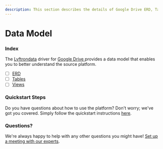 ```yaml
---
description: This section describes the details of Google Drive ERD, Tables, and Views.
---
```


# Data Model

### Index

The  [Lyftrondata](https://www.lyftrondata.com/) driver for [Google Drive](https://www.lyftrondata.com/integration/google-drive/)[ ](https://www.lyftrondata.com/integration/google-drive/)provides a data model that enables you to better understand the source platform.

* [ ] [ERD](../../../technology-analytics/google-drive/data-model/erd.md)
* [ ] [Tables](../../../technology-analytics/google-drive/data-model/tables.md)
* [ ] [Views](../../../technology-analytics/google-drive/data-model/views.md)

### Quickstart Steps

Do you have questions about how to use the platform? Don't worry; we've got you covered. Simply follow the quickstart instructions [here](../../../../quickstart-steps.md).

### Questions? <a href="#questions" id="questions"></a>

We're always happy to help with any other questions you might have! [Set up a meeting with our experts](https://www.lyftrondata.com/book-a-meeting/).

